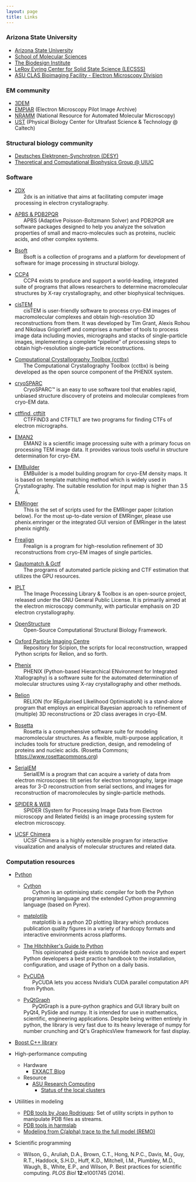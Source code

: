 ```yaml
---
layout: page
title: Links
---
```


### Arizona State University
- [Arizona State University](http://www.asu.edu)
- [School of Molecular Sciences](http://sms.asu.edu)
- [The Biodesign Institute](https://biodesign.asu.edu)
- [LeRoy Eyring Center for Solid State Science (LECSSS)](https://le-csss.asu.edu/)
- [ASU CLAS Bioimaging Facility - Electron Microscopy Division](http://rts.clas.asu.edu/em)


### EM community
- [3DEM](http://3dem.ucsd.edu)
- [EMPIAR](https://www.ebi.ac.uk/pdbe/emdb/empiar/) (Electron Microscopy Pilot Image Archive)
- [NRAMM](http://nramm.nysbc.org) (National Resource for Automated Molecular Microscopy)
- [UST](http://www.ust.caltech.edu/index.html) (Physical Biology Center for Ultrafast Science & Technology @ Caltech)


### Structural biology community
- [Deutsches Elektronen-Synchrotron (DESY)](http://www.desy.de/index_eng.html)
- [Theoretical and Computational Biophysics Group @ UIUC](http://www.ks.uiuc.edu/)



### Software
- [2DX](http://www.2dx.unibas.ch)
<br>&nbsp;&nbsp;&nbsp;&nbsp;&nbsp; 2dx is an initiative that aims at facilitating computer image processing in electron crystallography.

- [APBS & PDB2PQR](http://www.poissonboltzmann.org)
<br>&nbsp;&nbsp;&nbsp;&nbsp;&nbsp; APBS (Adaptive Poisson-Boltzmann Solver) and PDB2PQR are software packages designed to help you analyze the solvation properties of small and macro-molecules such as proteins, nucleic acids, and other complex systems.

- [Bsoft](https://lsbr.niams.nih.gov/bsoft/)
<br>&nbsp;&nbsp;&nbsp;&nbsp;&nbsp; Bsoft is a collection of programs and a platform for development of software for image  processing in structural biology.

- [CCP4](https://www.ccp4.ac.uk)
<br>&nbsp;&nbsp;&nbsp;&nbsp;&nbsp; CCP4 exists to produce and support a world-leading, integrated suite of programs that allows researchers to determine macromolecular structures by X-ray crystallography, and other biophysical techniques.

- [cisTEM](https://cistem.org)
<br>&nbsp;&nbsp;&nbsp;&nbsp;&nbsp; cisTEM is user-friendly software to process cryo-EM images of macromolecular complexes and obtain high-resolution 3D reconstructions from them. It was developed by Tim Grant, Alexis Rohou and Nikolaus Grigorieff and comprises a number of tools to process image data including movies, micrographs and stacks of single-particle images, implementing a complete “pipeline” of processing steps to obtain high-resolution single-particle reconstructions.  

- [Computational Crystallography Toolbox (cctbx)](http://cctbx.sourceforge.net)
<br>&nbsp;&nbsp;&nbsp;&nbsp;&nbsp; The Computational Crystallography Toolbox (cctbx) is being developed as the open source component of the PHENIX system.  

- [cryoSPARC](https://cryosparc.com/)
<br>&nbsp;&nbsp;&nbsp;&nbsp;&nbsp; CryoSPARC™ is an easy to use software tool that enables rapid, unbiased structure discovery of proteins and molecular complexes from cryo-EM data.

- [ctffind, ctftilt](http://grigoriefflab.janelia.org/ctf)
<br>&nbsp;&nbsp;&nbsp;&nbsp;&nbsp; CTFFIND3 and CTFTILT are two programs for finding CTFs of electron micrographs.

- [EMAN2](http://blake.bcm.edu/emanwiki/EMAN2)
<br>&nbsp;&nbsp;&nbsp;&nbsp;&nbsp; EMAN2 is a scientific image processing suite with a primary focus on processing TEM image data.  It provides various tools useful in structure determination for cryo-EM.

- [EMBuilder](https://github.com/NiyunZhou/EMBuilder)
<br>&nbsp;&nbsp;&nbsp;&nbsp;&nbsp; EMBuilder is a model building program for cryo-EM density maps.  It is based on template matching method which is widely used in Crystallography.  The suitable resolution for input map is higher than 3.5 Å.

- [EMRinger](https://github.com/fraser-lab/EMRinger)
<br>&nbsp;&nbsp;&nbsp;&nbsp;&nbsp; This is the set of scripts used for the EMRinger paper (citation below). For the most up-to-date version of EMRinger, please use phenix.emringer or the integrated GUI version of EMRinger in the latest phenix nightly.

- [Frealign](http://grigoriefflab.janelia.org/frealign)
<br>&nbsp;&nbsp;&nbsp;&nbsp;&nbsp; Frealign is a program for high-resolution refinement of 3D reconstructions from cryo-EM images of single particles.

- [Gautomatch & Gctf](http://www.mrc-lmb.cam.ac.uk/kzhang/)
<br>&nbsp;&nbsp;&nbsp;&nbsp;&nbsp; The programs of automated particle picking and CTF estimation that utilizes the GPU resources.

- [IPLT](http://www.iplt.org/)
<br>&nbsp;&nbsp;&nbsp;&nbsp;&nbsp; The Image Processing Library & Toolbox is an open-source project, released under the GNU General Public License. It is primarily aimed at the electron microscopy community, with particular emphasis on 2D electron crystallography.  

- [OpenStructure](http://www.openstructure.org)
<br>&nbsp;&nbsp;&nbsp;&nbsp;&nbsp; Open-Source Computational Structural Biology Framework.  

- [Oxford Particle Imaging Centre](https://github.com/OPIC-Oxford)
<br>&nbsp;&nbsp;&nbsp;&nbsp;&nbsp; Repository for Scipion, the scripts for local reconstruction, wrapped Python scripts for Relion, and so forth.

- [Phenix](https://www.phenix-online.org)
<br>&nbsp;&nbsp;&nbsp;&nbsp;&nbsp; PHENIX (Python-based Hierarchical ENvironment for Integrated Xtallography) is a software suite for the automated determination of molecular structures using X-ray crystallography and other methods.

- [Relion](https://www2.mrc-lmb.cam.ac.uk/relion/index.php/Main_Page)
<br>&nbsp;&nbsp;&nbsp;&nbsp;&nbsp; RELION (for REgularised LIkelihood OptimisatioN) is a stand-alone program that employs an empirical Bayesian approach to refinement of (multiple) 3D reconstructions or 2D class averages in cryo-EM.

- [Rosetta](https://www.rosettacommons.org/docs/latest/Home)
<br>&nbsp;&nbsp;&nbsp;&nbsp;&nbsp; Rosetta is a comprehensive software suite for modeling macromolecular structures. As a flexible, multi-purpose application, it includes tools for structure prediction, design, and remodeling of proteins and nucleic acids.  (Rosetta Commons; https://www.rosettacommons.org)

- [SerialEM](http://bio3d.colorado.edu/SerialEM/)
<br>&nbsp;&nbsp;&nbsp;&nbsp;&nbsp; SerialEM is a program that can acquire a variety of data from electron microscopes: tilt series for electron tomography, large image areas for 3-D reconstruction from serial sections, and images for reconstruction of macromolecules by single-particle methods.

- [SPIDER & WEB](http://spider.wadsworth.org/spider_doc/spider/docs/spider.html)
<br>&nbsp;&nbsp;&nbsp;&nbsp;&nbsp; SPIDER (System for Processing Image Data from Electron microscopy and Related fields) is an image processing system for electron microscopy.

- [UCSF Chimera](https://www.cgl.ucsf.edu/chimera/)
<br>&nbsp;&nbsp;&nbsp;&nbsp;&nbsp; UCSF Chimera is a highly extensible program for interactive visualization and analysis of molecular structures and related data.


### Computation resources
- [Python](https://www.python.org)
  - [Cython](http://cython.org)
  <br>&nbsp;&nbsp;&nbsp;&nbsp;&nbsp; Cython is an optimising static compiler for both the Python programming language and the extended Cython programming language (based on Pyrex).

  - [matplotlib](http://matplotlib.org)
  <br>&nbsp;&nbsp;&nbsp;&nbsp;&nbsp; matplotlib is a python 2D plotting library which produces publication quality figures in a variety of hardcopy formats and interactive environments across platforms.

  - [The Hitchhiker's Guide to Python](http://docs.python-guide.org/en/latest/)
  <br>&nbsp;&nbsp;&nbsp;&nbsp;&nbsp; This opinionated guide exists to provide both novice and expert Python developers a best practice handbook to the installation, configuration, and usage of Python on a daily basis.

  - [PyCUDA](https://mathema.tician.de/software/pycuda/)
  <br>&nbsp;&nbsp;&nbsp;&nbsp;&nbsp; PyCUDA lets you access Nvidia‘s CUDA parallel computation API from Python.

  - [PyQtGraph](http://www.pyqtgraph.org)
  <br>&nbsp;&nbsp;&nbsp;&nbsp;&nbsp; PyQtGraph is a pure-python graphics and GUI library built on PyQt4, PySide and numpy. It is intended for use in mathematics, scientific, engineering applications. Despite being written entirely in python, the library is very fast due to its heavy leverage of numpy for number crunching and Qt's GraphicsView framework for fast display.

- [Boost C++ library](http://www.boost.org)

- High-performance computing
  - Hardware
    - [EXXACT Blog](http://exxactcorp.com/blog/)
  - Resource
    - [ASU Research Computing](https://researchcomputing.asu.edu)
      - [Status of the local clusters](https://rcstatus.asu.edu/)

- Utiilities in modeling
  - [PDB tools by Joao Rodrigues](https://github.com/JoaoRodrigues/pdb-tools): Set of utility scripts in python to manipulate PDB files as streams.
  - [PDB tools in harmslab](https://github.com/harmslab/pdbtools)
  - [Modeling from C(alpha) trace to the full model (REMO)](https://zhanglab.ccmb.med.umich.edu/REMO/)

- Scientific programming
  - Wilson, G., Aruliah, D.A., Brown, C.T., Hong, N.P.C., Davis, M., Guy, R.T., Haddock, S.H.D., Huff, K.D., Mitchell, I.M., Plumbley, M.D., Waugh, B., White, E.P., and Wilson, P. Best practices for scientific computing. _PLOS Biol_ **12**:e1001745 (2014).
